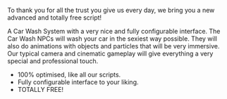 To thank you for all the trust you give us every day, we bring you a new advanced and totally free script!

A Car Wash System with a very nice and fully configurable interface. The Car Wash NPCs will wash your car in the sexiest way possible. They will also do animations with objects and particles that will be very immersive. Our typical camera and cinematic gameplay will give everything a very special and professional touch.

- 100% optimised, like all our scripts.
- Fully configurable interface to your liking.
- TOTALLY FREE! 
